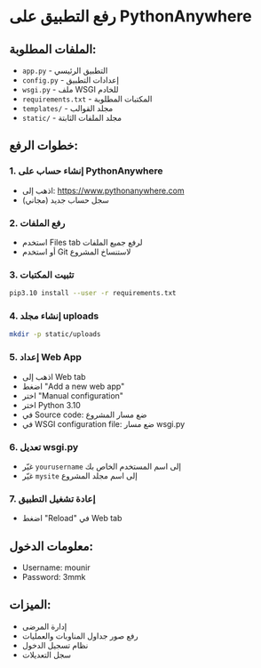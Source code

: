 # رفع التطبيق على PythonAnywhere

## الملفات المطلوبة:
- `app.py` - التطبيق الرئيسي
- `config.py` - إعدادات التطبيق
- `wsgi.py` - ملف WSGI للخادم
- `requirements.txt` - المكتبات المطلوبة
- `templates/` - مجلد القوالب
- `static/` - مجلد الملفات الثابتة

## خطوات الرفع:

### 1. إنشاء حساب على PythonAnywhere
- اذهب إلى: https://www.pythonanywhere.com
- سجل حساب جديد (مجاني)

### 2. رفع الملفات
- استخدم Files tab لرفع جميع الملفات
- أو استخدم Git لاستنساخ المشروع

### 3. تثبيت المكتبات
```bash
pip3.10 install --user -r requirements.txt
```

### 4. إنشاء مجلد uploads
```bash
mkdir -p static/uploads
```

### 5. إعداد Web App
- اذهب إلى Web tab
- اضغط "Add a new web app"
- اختر "Manual configuration"
- اختر Python 3.10
- في Source code: ضع مسار المشروع
- في WSGI configuration file: ضع مسار wsgi.py

### 6. تعديل wsgi.py
- غيّر `yourusername` إلى اسم المستخدم الخاص بك
- غيّر `mysite` إلى اسم مجلد المشروع

### 7. إعادة تشغيل التطبيق
- اضغط "Reload" في Web tab

## معلومات الدخول:
- Username: mounir
- Password: 3mmk

## الميزات:
- إدارة المرضى
- رفع صور جداول المناوبات والعمليات
- نظام تسجيل الدخول
- سجل التعديلات
